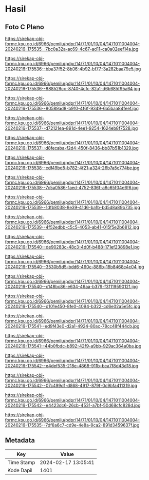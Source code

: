 # Hasil

## Foto C Plano

https://sirekap-obj-formc.kpu.go.id/6966/pemilu/pdpr/14/71/01/10/04/1471011004004-20240216-175535--7bc0a32a-ac69-4c67-ad11-ca0a02eef14a.jpg

https://sirekap-obj-formc.kpu.go.id/6966/pemilu/pdpr/14/71/01/10/04/1471011004004-20240216-175536--bba37f52-8b06-4b92-bf77-3a282baa79e5.jpg

https://sirekap-obj-formc.kpu.go.id/6966/pemilu/pdpr/14/71/01/10/04/1471011004004-20240216-175536--888528cc-8740-4cfc-82a1-d6b685f95a64.jpg

https://sirekap-obj-formc.kpu.go.id/6966/pemilu/pdpr/14/71/01/10/04/1471011004004-20240216-175536--80589ad8-b910-4f6f-9349-6a5baa84feef.jpg

https://sirekap-obj-formc.kpu.go.id/6966/pemilu/pdpr/14/71/01/10/04/1471011004004-20240216-175537--d72121ea-891d-4ee1-9254-1624eb8f7528.jpg

https://sirekap-obj-formc.kpu.go.id/6966/pemilu/pdpr/14/71/01/10/04/1471011004004-20240216-175537--d8fecaba-f2d4-450f-8436-bb87b51b1329.jpg

https://sirekap-obj-formc.kpu.go.id/6966/pemilu/pdpr/14/71/01/10/04/1471011004004-20240216-175538--cdf49bd5-b782-4f21-a324-26b7a5c774be.jpg

https://sirekap-obj-formc.kpu.go.id/6966/pemilu/pdpr/14/71/01/10/04/1471011004004-20240216-175538--7c5a0586-1aed-4752-836f-a8c65f04e6f6.jpg

https://sirekap-obj-formc.kpu.go.id/6966/pemilu/pdpr/14/71/01/10/04/1471011004004-20240216-175539--1dfb8038-8e39-41d6-ba1b-bd5d8a89b735.jpg

https://sirekap-obj-formc.kpu.go.id/6966/pemilu/pdpr/14/71/01/10/04/1471011004004-20240216-175539--4f52edbb-c5c5-4053-ab41-015f5e2b6812.jpg

https://sirekap-obj-formc.kpu.go.id/6966/pemilu/pdpr/14/71/01/10/04/1471011004004-20240216-175540--de90283c-48c3-4d0f-b488-171ef23898e1.jpg

https://sirekap-obj-formc.kpu.go.id/6966/pemilu/pdpr/14/71/01/10/04/1471011004004-20240216-175540--3530b5d5-bdd6-460c-886b-18b8468c4c04.jpg

https://sirekap-obj-formc.kpu.go.id/6966/pemilu/pdpr/14/71/01/10/04/1471011004004-20240216-175540--c148bc86-e634-46aa-b379-f31119590121.jpg

https://sirekap-obj-formc.kpu.go.id/6966/pemilu/pdpr/14/71/01/10/04/1471011004004-20240216-175540--d101e450-8fe0-4094-b322-cd6e02a5e5fc.jpg

https://sirekap-obj-formc.kpu.go.id/6966/pemilu/pdpr/14/71/01/10/04/1471011004004-20240216-175541--ed9f43e0-d2a1-4924-80ac-78cc48f444cb.jpg

https://sirekap-obj-formc.kpu.go.id/6966/pemilu/pdpr/14/71/01/10/04/1471011004004-20240216-175541--44b0fbdc-b892-42f9-a9bb-929ac364a0ba.jpg

https://sirekap-obj-formc.kpu.go.id/6966/pemilu/pdpr/14/71/01/10/04/1471011004004-20240216-175542--e4def535-218e-4868-911b-bca7f8d43d18.jpg

https://sirekap-obj-formc.kpu.go.id/6966/pemilu/pdpr/14/71/01/10/04/1471011004004-20240216-175542--07c499d1-d868-4917-879f-0c9bfa411319.jpg

https://sirekap-obj-formc.kpu.go.id/6966/pemilu/pdpr/14/71/01/10/04/1471011004004-20240216-175542--e4423dc6-26cb-4531-a7bf-50d68cfc828d.jpg

https://sirekap-obj-formc.kpu.go.id/6966/pemilu/pdpr/14/71/01/10/04/1471011004004-20240216-175535--7df8a6c7-cd9e-4e8a-9ca2-891d3459637f.jpg


## Metadata

| Key        | Value               |
| ---------- | ------------------- |
| Time Stamp | 2024-02-17 13:05:41 |
| Kode Dapil | 1401                |



